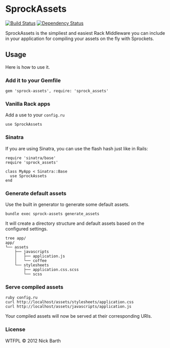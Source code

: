 # SprockAssets
[![Build Status](https://secure.travis-ci.org/nickbarth/SprockAssets.png?branch=master)](https://travis-ci.org/nickbarth/SprockAssets)
[![Dependency Status](https://gemnasium.com/nickbarth/SprockAssets.png)](https://gemnasium.com/nickbarth/SprockAssets)

SprockAssets is the simpliest and easiest Rack Middleware you can include in your application for compiling your assets on the fly with Sprockets.

## Usage

Here is how to use it.

### Add it to your Gemfile

    gem 'sprock-assets', require: 'sprock_assets'

### Vanilla Rack apps

Add a use to your `config.ru`

    use SprockAssets

### Sinatra

If you are using Sinatra, you can use the flash hash just like in Rails:

    require 'sinatra/base'
    require 'sprock_assets'

    class MyApp < Sinatra::Base
      use SprockAssets
    end

### Generate default assets

Use the built in generator to generate some default assets.

    bundle exec sprock-assets generate_assets

It will create a directory structure and default assets based on the configured settings.

    tree app/
    app/
    └── assets
        ├── javascripts
        │   ├── application.js
        │   └── coffee
        └── stylesheets
            ├── application.css.scss
            └── scss

### Serve compiled assets

    ruby config.ru
    curl http://localhost/assets/stylesheets/application.css
    curl http://localhost/assets/javascripts/application.js

Your compiled assets will now be served at their corresponding URIs.

### License
WTFPL &copy; 2012 Nick Barth
